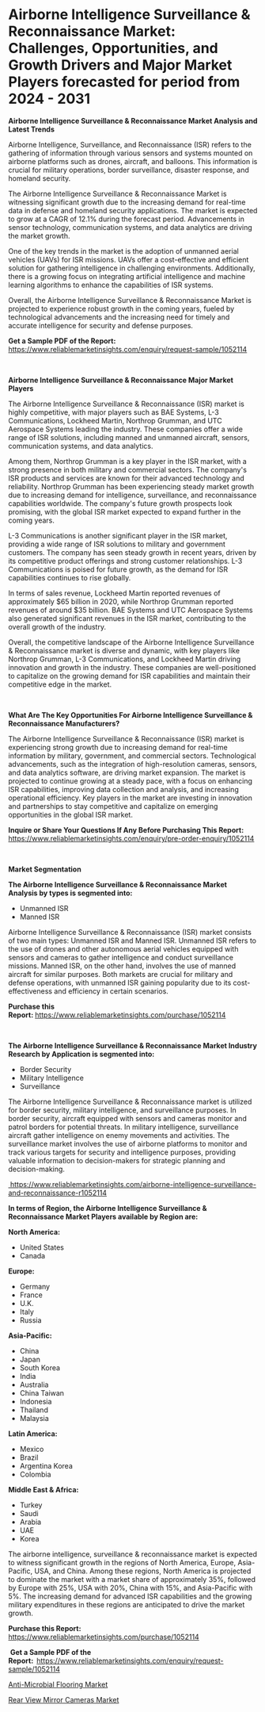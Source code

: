 <p><h1>Airborne Intelligence Surveillance & Reconnaissance Market: Challenges, Opportunities, and Growth Drivers and Major Market Players forecasted for period from 2024 - 2031</h1></p><p><strong>Airborne Intelligence Surveillance & Reconnaissance Market Analysis and Latest Trends</strong></p>
<p><p>Airborne Intelligence, Surveillance, and Reconnaissance (ISR) refers to the gathering of information through various sensors and systems mounted on airborne platforms such as drones, aircraft, and balloons. This information is crucial for military operations, border surveillance, disaster response, and homeland security.</p><p>The Airborne Intelligence Surveillance & Reconnaissance Market is witnessing significant growth due to the increasing demand for real-time data in defense and homeland security applications. The market is expected to grow at a CAGR of 12.1% during the forecast period. Advancements in sensor technology, communication systems, and data analytics are driving the market growth.</p><p>One of the key trends in the market is the adoption of unmanned aerial vehicles (UAVs) for ISR missions. UAVs offer a cost-effective and efficient solution for gathering intelligence in challenging environments. Additionally, there is a growing focus on integrating artificial intelligence and machine learning algorithms to enhance the capabilities of ISR systems.</p><p>Overall, the Airborne Intelligence Surveillance & Reconnaissance Market is projected to experience robust growth in the coming years, fueled by technological advancements and the increasing need for timely and accurate intelligence for security and defense purposes.</p></p>
<p><strong>Get a Sample PDF of the Report:&nbsp;</strong> <a href="https://www.reliablemarketinsights.com/enquiry/request-sample/1052114">https://www.reliablemarketinsights.com/enquiry/request-sample/1052114</a></p>
<p>&nbsp;</p>
<p><strong>Airborne Intelligence Surveillance & Reconnaissance Major Market Players</strong></p>
<p><p>The Airborne Intelligence Surveillance & Reconnaissance (ISR) market is highly competitive, with major players such as BAE Systems, L-3 Communications, Lockheed Martin, Northrop Grumman, and UTC Aerospace Systems leading the industry. These companies offer a wide range of ISR solutions, including manned and unmanned aircraft, sensors, communication systems, and data analytics.</p><p>Among them, Northrop Grumman is a key player in the ISR market, with a strong presence in both military and commercial sectors. The company's ISR products and services are known for their advanced technology and reliability. Northrop Grumman has been experiencing steady market growth due to increasing demand for intelligence, surveillance, and reconnaissance capabilities worldwide. The company's future growth prospects look promising, with the global ISR market expected to expand further in the coming years.</p><p>L-3 Communications is another significant player in the ISR market, providing a wide range of ISR solutions to military and government customers. The company has seen steady growth in recent years, driven by its competitive product offerings and strong customer relationships. L-3 Communications is poised for future growth, as the demand for ISR capabilities continues to rise globally.</p><p>In terms of sales revenue, Lockheed Martin reported revenues of approximately $65 billion in 2020, while Northrop Grumman reported revenues of around $35 billion. BAE Systems and UTC Aerospace Systems also generated significant revenues in the ISR market, contributing to the overall growth of the industry. </p><p>Overall, the competitive landscape of the Airborne Intelligence Surveillance & Reconnaissance market is diverse and dynamic, with key players like Northrop Grumman, L-3 Communications, and Lockheed Martin driving innovation and growth in the industry. These companies are well-positioned to capitalize on the growing demand for ISR capabilities and maintain their competitive edge in the market.</p></p>
<p>&nbsp;</p>
<p><strong>What Are The Key Opportunities For Airborne Intelligence Surveillance & Reconnaissance Manufacturers?</strong></p>
<p><p>The Airborne Intelligence Surveillance & Reconnaissance (ISR) market is experiencing strong growth due to increasing demand for real-time information by military, government, and commercial sectors. Technological advancements, such as the integration of high-resolution cameras, sensors, and data analytics software, are driving market expansion. The market is projected to continue growing at a steady pace, with a focus on enhancing ISR capabilities, improving data collection and analysis, and increasing operational efficiency. Key players in the market are investing in innovation and partnerships to stay competitive and capitalize on emerging opportunities in the global ISR market.</p></p>
<p><strong>Inquire or Share Your Questions If Any Before Purchasing This Report:</strong> <a href="https://www.reliablemarketinsights.com/enquiry/pre-order-enquiry/1052114">https://www.reliablemarketinsights.com/enquiry/pre-order-enquiry/1052114</a></p>
<p>&nbsp;</p>
<p><strong>Market Segmentation</strong></p>
<p><strong>The Airborne Intelligence Surveillance & Reconnaissance Market Analysis by types is segmented into:</strong></p>
<p><ul><li>Unmanned ISR</li><li>Manned ISR</li></ul></p>
<p><p>Airborne Intelligence Surveillance & Reconnaissance (ISR) market consists of two main types: Unmanned ISR and Manned ISR. Unmanned ISR refers to the use of drones and other autonomous aerial vehicles equipped with sensors and cameras to gather intelligence and conduct surveillance missions. Manned ISR, on the other hand, involves the use of manned aircraft for similar purposes. Both markets are crucial for military and defense operations, with unmanned ISR gaining popularity due to its cost-effectiveness and efficiency in certain scenarios.</p></p>
<p><strong>Purchase this Report:&nbsp;</strong><a href="https://www.reliablemarketinsights.com/purchase/1052114">https://www.reliablemarketinsights.com/purchase/1052114</a></p>
<p>&nbsp;</p>
<p><strong>The Airborne Intelligence Surveillance & Reconnaissance Market Industry Research by Application is segmented into:</strong></p>
<p><ul><li>Border Security</li><li>Military Intelligence</li><li>Surveillance</li></ul></p>
<p><p>The Airborne Intelligence Surveillance & Reconnaissance market is utilized for border security, military intelligence, and surveillance purposes. In border security, aircraft equipped with sensors and cameras monitor and patrol borders for potential threats. In military intelligence, surveillance aircraft gather intelligence on enemy movements and activities. The surveillance market involves the use of airborne platforms to monitor and track various targets for security and intelligence purposes, providing valuable information to decision-makers for strategic planning and decision-making.</p></p>
<p><a href="https://www.reliablemarketinsights.com/airborne-intelligence-surveillance-and-reconnaissance-r1052114">&nbsp;https://www.reliablemarketinsights.com/airborne-intelligence-surveillance-and-reconnaissance-r1052114</a></p>
<p><strong>In terms of Region, the Airborne Intelligence Surveillance & Reconnaissance Market Players available by Region are:</strong></p>
<p>
    <p> <strong> North America: </strong>
        <ul>
            <li>United States</li>
            <li>Canada</li>
        </ul>
        </p> 
    <p> <strong> Europe: </strong>
        <ul>
            <li>Germany</li>
            <li>France</li>
            <li>U.K.</li>
            <li>Italy</li>
            <li>Russia</li>
        </ul>
        </p> 
    <p> <strong> Asia-Pacific: </strong>
        <ul>
            <li>China</li>
            <li>Japan</li>
            <li>South Korea</li>
            <li>India</li>
            <li>Australia</li>
            <li>China Taiwan</li>
            <li>Indonesia</li>
            <li>Thailand</li>
            <li>Malaysia</li>
        </ul>
        </p> 
    <p> <strong> Latin America: </strong>
        <ul>
            <li>Mexico</li>
            <li>Brazil</li>
            <li>Argentina Korea</li>
            <li>Colombia</li>
        </ul>
        </p> 
    <p> <strong> Middle East & Africa: </strong>
        <ul>
            <li>Turkey</li>
            <li>Saudi</li>
            <li>Arabia</li>
            <li>UAE</li>
            <li>Korea</li>
        </ul>
    </p>
    </p>
<p><p>The airborne intelligence, surveillance & reconnaissance market is expected to witness significant growth in the regions of North America, Europe, Asia-Pacific, USA, and China. Among these regions, North America is projected to dominate the market with a market share of approximately 35%, followed by Europe with 25%, USA with 20%, China with 15%, and Asia-Pacific with 5%. The increasing demand for advanced ISR capabilities and the growing military expenditures in these regions are anticipated to drive the market growth.</p></p>
<p><strong>Purchase this Report: </strong><a href="https://www.reliablemarketinsights.com/purchase/1052114">https://www.reliablemarketinsights.com/purchase/1052114</a></p>
<p>&nbsp;<strong>Get a Sample PDF of the Report:&nbsp;&nbsp;</strong><a href="https://www.reliablemarketinsights.com/enquiry/request-sample/1052114">https://www.reliablemarketinsights.com/enquiry/request-sample/1052114</a></p>
<p><strong></strong></p>
<p><p><a href="https://github.com/Reinaurphy35/Market-Research-Report-List-1/blob/main/anti-microbial-flooring-market.md">Anti-Microbial Flooring Market</a></p><p><a href="https://view.publitas.com/reportprime-1/rear-view-mirror-cameras-market-share-market-analysis-growth-trends-forecasts-for-period-from-2024-2031/">Rear View Mirror Cameras Market</a></p></p>